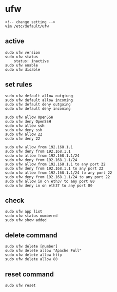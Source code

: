 # ufw


    <!-- change setting -->
    vim /etc/default/ufw

## active    
    sudo ufw version
    sudo ufw status
        status: inactive
    sudo ufw enable
    sudo ufw disable

## set rules    
    sudo ufw default allow outgiung
    sudo ufw default allow incoming
    sudo ufw default deny outgoing
    sudo ufw default deny incoming
    
    sudo ufw allow OpenSSH
    sudo ufw deny OpenSSH
    sudo ufw allow ssh
    sudo ufw deny ssh
    sudo ufw allow 22
    sudo ufw deny 22
    
    sudo ufw allow from 192.168.1.1
    sudo ufw deny from 192.168.1.1
    sudo ufw allow from 192.168.1.1/24
    sudo ufw deny from 192.168.1.1/24
    sudo ufw allow from 192.168.1.1 to any port 22
    sudo ufw deny from 192.168.1.1 to any port 22
    sudo ufw allow from 192.168.1.1/24 to any port 22
    sudo ufw deny from 192.168.1.1/24 to any port 22
    sudo ufw allow in on eth37 to any port 80
    sudo ufw deny in on eth37 to any port 80

## check
    sudo ufw app list
    sudo ufw status numbered
    sudo ufw show added

## delete command
    sudo ufw delete [number]
    sudo ufw delete allow "Apache Full"
    sudo ufw delete allow http
    sudo ufw delete allow 80

## reset command
    sudo ufw reset














